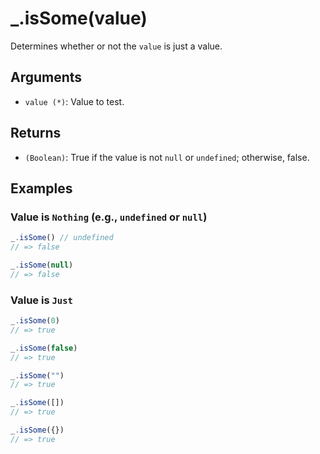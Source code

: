 # _.isSome(value)

Determines whether or not the `value` is just a value.

## Arguments

* `value (*)`: Value to test.

## Returns

* `(Boolean)`: True if the value is not `null` or `undefined`; otherwise, false.

## Examples

### Value is `Nothing` (e.g., `undefined` or `null`)

```javascript
_.isSome() // undefined
// => false

_.isSome(null)
// => false
```

### Value is `Just`

```javascript
_.isSome(0)
// => true

_.isSome(false)
// => true

_.isSome("")
// => true

_.isSome([])
// => true

_.isSome({})
// => true
```
